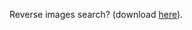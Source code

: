 Reverse images search? (download
[here](https://addons.mozilla.org/en-US/firefox/addon/search_by_image/)).
